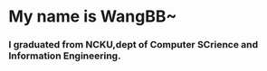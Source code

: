 # My name is WangBB~
### I graduated from NCKU,dept of Computer SCrience and Information Engineering.
